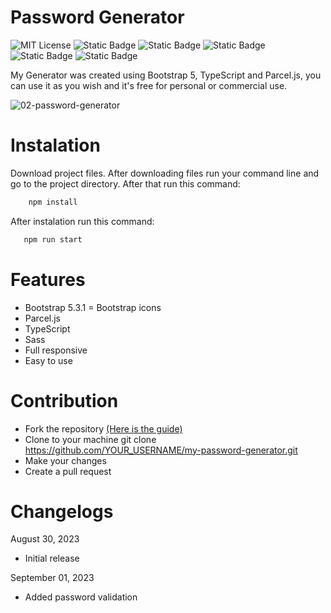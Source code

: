 # Password Generator

![MIT License](https://img.shields.io/badge/Author-S1mon009-blue.svg) ![Static Badge](https://img.shields.io/badge/HTML-html?logo=html5&labelColor=%23595959&color=%23E34F26) ![Static Badge](https://img.shields.io/badge/Sass-Sass?logo=sass&logoColor=%23CC6699&labelColor=%23555&color=%23CC6699) ![Static Badge](https://img.shields.io/badge/Bootstrap-bootstrap?logo=bootstrap&labelColor=%23595959&color=%237952B3) ![Static Badge](https://img.shields.io/badge/TypeScript-TypeScript?logo=typescript&logoColor=%233178C6&labelColor=%23555&color=%233178C6) ![Static Badge](https://img.shields.io/badge/npm-npm?logo=npm&logoColor=%23CB3837&labelColor=%23555&color=%23CB3837)

My Generator was created using Bootstrap 5, TypeScript and Parcel.js, you can use it as you wish and it's free for personal or commercial use.

![02-password-generator](https://github.com/S1mon009/TypeScript/assets/105738321/a5ddc2e9-e0a4-412b-9306-4e5b72bfd75c)

# Instalation

Download project files. After downloading files run your command line and go to the project directory. After that run this command:

```bash
    npm install
```

After instalation run this command:

```bash
   npm run start
```

# Features

- Bootstrap 5.3.1
  = Bootstrap icons
- Parcel.js
- TypeScript
- Sass
- Full responsive
- Easy to use

# Contribution

- Fork the repository [(Here is the guide)](https://docs.github.com/en/get-started/quickstart/fork-a-repo)
- Clone to your machine git clone https://github.com/YOUR_USERNAME/my-password-generator.git
- Make your changes
- Create a pull request

# Changelogs

August 30, 2023

- Initial release

September 01, 2023

- Added password validation
